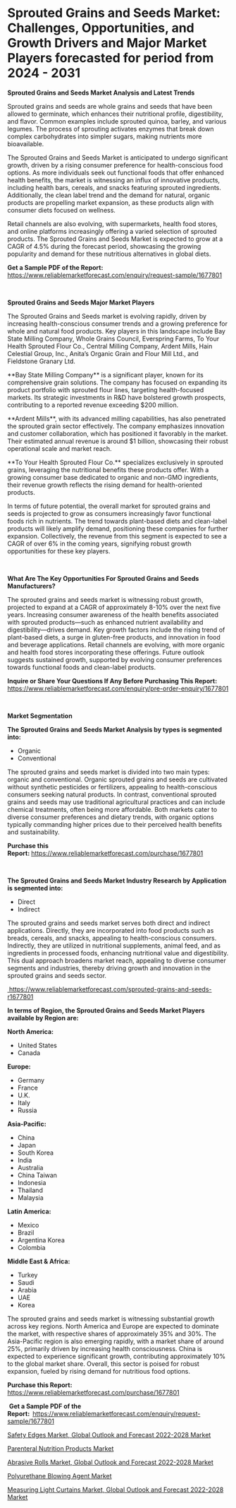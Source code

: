 <p><h1>Sprouted Grains and Seeds Market: Challenges, Opportunities, and Growth Drivers and Major Market Players forecasted for period from 2024 - 2031</h1></p><p><strong>Sprouted Grains and Seeds Market Analysis and Latest Trends</strong></p>
<p><p>Sprouted grains and seeds are whole grains and seeds that have been allowed to germinate, which enhances their nutritional profile, digestibility, and flavor. Common examples include sprouted quinoa, barley, and various legumes. The process of sprouting activates enzymes that break down complex carbohydrates into simpler sugars, making nutrients more bioavailable.</p><p>The Sprouted Grains and Seeds Market is anticipated to undergo significant growth, driven by a rising consumer preference for health-conscious food options. As more individuals seek out functional foods that offer enhanced health benefits, the market is witnessing an influx of innovative products, including health bars, cereals, and snacks featuring sprouted ingredients. Additionally, the clean label trend and the demand for natural, organic products are propelling market expansion, as these products align with consumer diets focused on wellness.</p><p>Retail channels are also evolving, with supermarkets, health food stores, and online platforms increasingly offering a varied selection of sprouted products. The Sprouted Grains and Seeds Market is expected to grow at a CAGR of 4.5% during the forecast period, showcasing the growing popularity and demand for these nutritious alternatives in global diets.</p></p>
<p><strong>Get a Sample PDF of the Report:&nbsp;</strong> <a href="https://www.reliablemarketforecast.com/enquiry/request-sample/1677801?utm_campaign=1129&utm_medium=2&utm_source=Github&utm_content=ia&utm_term=14102024&utm_id=sprouted-grains-and-seeds">https://www.reliablemarketforecast.com/enquiry/request-sample/1677801</a></p>
<p>&nbsp;</p>
<p><strong>Sprouted Grains and Seeds Major Market Players</strong></p>
<p><p>The Sprouted Grains and Seeds market is evolving rapidly, driven by increasing health-conscious consumer trends and a growing preference for whole and natural food products. Key players in this landscape include Bay State Milling Company, Whole Grains Council, Everspring Farms, To Your Health Sprouted Flour Co., Central Milling Company, Ardent Mills, Hain Celestial Group, Inc., Anita’s Organic Grain and Flour Mill Ltd., and Fieldstone Granary Ltd.</p><p>**Bay State Milling Company** is a significant player, known for its comprehensive grain solutions. The company has focused on expanding its product portfolio with sprouted flour lines, targeting health-focused markets. Its strategic investments in R&D have bolstered growth prospects, contributing to a reported revenue exceeding $200 million.</p><p>**Ardent Mills**, with its advanced milling capabilities, has also penetrated the sprouted grain sector effectively. The company emphasizes innovation and customer collaboration, which has positioned it favorably in the market. Their estimated annual revenue is around $1 billion, showcasing their robust operational scale and market reach.</p><p>**To Your Health Sprouted Flour Co.** specializes exclusively in sprouted grains, leveraging the nutritional benefits these products offer. With a growing consumer base dedicated to organic and non-GMO ingredients, their revenue growth reflects the rising demand for health-oriented products.</p><p>In terms of future potential, the overall market for sprouted grains and seeds is projected to grow as consumers increasingly favor functional foods rich in nutrients. The trend towards plant-based diets and clean-label products will likely amplify demand, positioning these companies for further expansion. Collectively, the revenue from this segment is expected to see a CAGR of over 6% in the coming years, signifying robust growth opportunities for these key players.</p></p>
<p>&nbsp;</p>
<p><strong>What Are The Key Opportunities For Sprouted Grains and Seeds Manufacturers?</strong></p>
<p><p>The sprouted grains and seeds market is witnessing robust growth, projected to expand at a CAGR of approximately 8-10% over the next five years. Increasing consumer awareness of the health benefits associated with sprouted products—such as enhanced nutrient availability and digestibility—drives demand. Key growth factors include the rising trend of plant-based diets, a surge in gluten-free products, and innovation in food and beverage applications. Retail channels are evolving, with more organic and health food stores incorporating these offerings. Future outlook suggests sustained growth, supported by evolving consumer preferences towards functional foods and clean-label products.</p></p>
<p><strong>Inquire or Share Your Questions If Any Before Purchasing This Report:</strong> <a href="https://www.reliablemarketforecast.com/enquiry/pre-order-enquiry/1677801?utm_campaign=1129&utm_medium=2&utm_source=Github&utm_content=ia&utm_term=14102024&utm_id=sprouted-grains-and-seeds">https://www.reliablemarketforecast.com/enquiry/pre-order-enquiry/1677801</a></p>
<p>&nbsp;</p>
<p><strong>Market Segmentation</strong></p>
<p><strong>The Sprouted Grains and Seeds Market Analysis by types is segmented into:</strong></p>
<p><ul><li>Organic</li><li>Conventional</li></ul></p>
<p><p>The sprouted grains and seeds market is divided into two main types: organic and conventional. Organic sprouted grains and seeds are cultivated without synthetic pesticides or fertilizers, appealing to health-conscious consumers seeking natural products. In contrast, conventional sprouted grains and seeds may use traditional agricultural practices and can include chemical treatments, often being more affordable. Both markets cater to diverse consumer preferences and dietary trends, with organic options typically commanding higher prices due to their perceived health benefits and sustainability.</p></p>
<p><strong>Purchase this Report:&nbsp;</strong><a href="https://www.reliablemarketforecast.com/purchase/1677801?utm_campaign=1129&utm_medium=2&utm_source=Github&utm_content=ia&utm_term=14102024&utm_id=sprouted-grains-and-seeds">https://www.reliablemarketforecast.com/purchase/1677801</a></p>
<p>&nbsp;</p>
<p><strong>The Sprouted Grains and Seeds Market Industry Research by Application is segmented into:</strong></p>
<p><ul><li>Direct</li><li>Indirect</li></ul></p>
<p><p>The sprouted grains and seeds market serves both direct and indirect applications. Directly, they are incorporated into food products such as breads, cereals, and snacks, appealing to health-conscious consumers. Indirectly, they are utilized in nutritional supplements, animal feed, and as ingredients in processed foods, enhancing nutritional value and digestibility. This dual approach broadens market reach, appealing to diverse consumer segments and industries, thereby driving growth and innovation in the sprouted grains and seeds sector.</p></p>
<p><a href="https://www.reliablemarketforecast.com/sprouted-grains-and-seeds-r1677801?utm_campaign=1129&utm_medium=2&utm_source=Github&utm_content=ia&utm_term=14102024&utm_id=sprouted-grains-and-seeds">&nbsp;https://www.reliablemarketforecast.com/sprouted-grains-and-seeds-r1677801</a></p>
<p><strong>In terms of Region, the Sprouted Grains and Seeds Market Players available by Region are:</strong></p>
<p>
    <p> <strong> North America: </strong>
        <ul>
            <li>United States</li>
            <li>Canada</li>
        </ul>
        </p> 
    <p> <strong> Europe: </strong>
        <ul>
            <li>Germany</li>
            <li>France</li>
            <li>U.K.</li>
            <li>Italy</li>
            <li>Russia</li>
        </ul>
        </p> 
    <p> <strong> Asia-Pacific: </strong>
        <ul>
            <li>China</li>
            <li>Japan</li>
            <li>South Korea</li>
            <li>India</li>
            <li>Australia</li>
            <li>China Taiwan</li>
            <li>Indonesia</li>
            <li>Thailand</li>
            <li>Malaysia</li>
        </ul>
        </p> 
    <p> <strong> Latin America: </strong>
        <ul>
            <li>Mexico</li>
            <li>Brazil</li>
            <li>Argentina Korea</li>
            <li>Colombia</li>
        </ul>
        </p> 
    <p> <strong> Middle East & Africa: </strong>
        <ul>
            <li>Turkey</li>
            <li>Saudi</li>
            <li>Arabia</li>
            <li>UAE</li>
            <li>Korea</li>
        </ul>
    </p>
    </p>
<p><p>The sprouted grains and seeds market is witnessing substantial growth across key regions. North America and Europe are expected to dominate the market, with respective shares of approximately 35% and 30%. The Asia-Pacific region is also emerging rapidly, with a market share of around 25%, primarily driven by increasing health consciousness. China is expected to experience significant growth, contributing approximately 10% to the global market share. Overall, this sector is poised for robust expansion, fueled by rising demand for nutritious food options.</p></p>
<p><strong>Purchase this Report: </strong><a href="https://www.reliablemarketforecast.com/purchase/1677801?utm_campaign=1129&utm_medium=2&utm_source=Github&utm_content=ia&utm_term=14102024&utm_id=sprouted-grains-and-seeds">https://www.reliablemarketforecast.com/purchase/1677801</a></p>
<p>&nbsp;<strong>Get a Sample PDF of the Report:&nbsp;&nbsp;</strong><a href="https://www.reliablemarketforecast.com/enquiry/request-sample/1677801?utm_campaign=1129&utm_medium=2&utm_source=Github&utm_content=ia&utm_term=14102024&utm_id=sprouted-grains-and-seeds">https://www.reliablemarketforecast.com/enquiry/request-sample/1677801</a></p>
<p><strong></strong></p>
<p><p><a href="https://www.linkedin.com/pulse/global-safety-edges-market-outlook-forecast-2022-2028-product-hn85f?trk=public_post_embed_feed-article-content&utm_campaign=1129&utm_medium=2&utm_source=Github&utm_content=ia&utm_term=14102024&utm_id=sprouted-grains-and-seeds">Safety Edges Market, Global Outlook and Forecast 2022-2028 Market</a></p><p><a href="https://github.com/fratgqppizur/Market-Research-Report-List-1/blob/main/parenteral-nutrition-products-market.md?utm_campaign=1129&utm_medium=2&utm_source=Github&utm_content=ia&utm_term=14102024&utm_id=sprouted-grains-and-seeds">Parenteral Nutrition Products Market</a></p><p><a href="https://www.linkedin.com/pulse/evaluating-global-abrasive-rolls-market-outlook-forecast-2022-2028-sciuf?trk=public_post_embed_feed-article-content&utm_campaign=1129&utm_medium=2&utm_source=Github&utm_content=ia&utm_term=14102024&utm_id=sprouted-grains-and-seeds">Abrasive Rolls Market, Global Outlook and Forecast 2022-2028 Market</a></p><p><a href="https://github.com/hentonwytandusyl0/Market-Research-Report-List-1/blob/main/polyurethane-blowing-agent-market.md?utm_campaign=1129&utm_medium=2&utm_source=Github&utm_content=ia&utm_term=14102024&utm_id=sprouted-grains-and-seeds">Polyurethane Blowing Agent Market</a></p><p><a href="https://www.linkedin.com/pulse/global-measuring-light-curtains-market-outlook-forecast-2022-2028-vr3gf?trk=public_post_embed_feed-article-content&utm_campaign=1129&utm_medium=2&utm_source=Github&utm_content=ia&utm_term=14102024&utm_id=sprouted-grains-and-seeds">Measuring Light Curtains Market, Global Outlook and Forecast 2022-2028 Market</a></p></p>